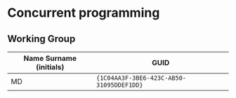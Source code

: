 # Concurrent programming

## Working Group

| Name Surname (initials) | GUID                                     |
| ----------------------- | ---------------------------------------- |
| MD                      | `{1C04AA3F-3BE6-423C-AB50-31095DDEF1DD}` |